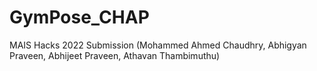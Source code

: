 # GymPose_CHAP
MAIS Hacks 2022 Submission (Mohammed Ahmed Chaudhry, Abhigyan Praveen, Abhijeet Praveen, Athavan Thambimuthu)
